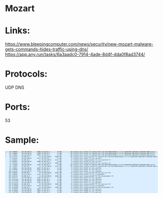 # Mozart

# Links:
https://www.bleepingcomputer.com/news/security/new-mozart-malware-gets-commands-hides-traffic-using-dns/
https://app.any.run/tasks/6a3aadc0-7914-4ade-8d4f-dda0f8ad3744/

# Protocols:
UDP
DNS

# Ports:
53

# Sample:

![DNS Query](./images/mozart_dns.png)
